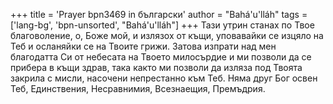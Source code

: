 +++
title = 'Prayer bpn3469 in български'
author = "Bahá'u'lláh"
tags = ['lang-bg', 'bpn-unsorted', "Bahá'u'lláh"]
+++
Тази утрин станах по Твое благоволение, о, Боже мой, и излязох от къщи, уповавайки се изцяло на Теб и осланяйки се на Твоите грижи. Затова изпрати над мен благодатта Си от небесата на Твоето милосърдие и ми позволи да се прибера в къщи здрав, така както ми позволи да изляза под Твоята закрила с мисли, насочени непрестанно към Теб.
Няма друг Бог освен Теб, Единствения, Несравнимия, Всезнаещия, Премъдрия.
